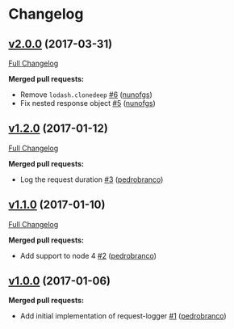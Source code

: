 # Changelog

## [v2.0.0](https://github.com/uphold/request-logger/tree/v2.0.0) (2017-03-31)
[Full Changelog](https://github.com/uphold/request-logger/compare/v1.2.0...v2.0.0)

**Merged pull requests:**

- Remove `lodash.clonedeep` [\#6](https://github.com/uphold/request-logger/pull/6) ([nunofgs](https://github.com/nunofgs))
- Fix nested response object [\#5](https://github.com/uphold/request-logger/pull/5) ([nunofgs](https://github.com/nunofgs))

## [v1.2.0](https://github.com/uphold/request-logger/tree/v1.2.0) (2017-01-12)
[Full Changelog](https://github.com/uphold/request-logger/compare/v1.1.0...v1.2.0)

**Merged pull requests:**

- Log the request duration [\#3](https://github.com/uphold/request-logger/pull/3) ([pedrobranco](https://github.com/pedrobranco))

## [v1.1.0](https://github.com/uphold/request-logger/tree/v1.1.0) (2017-01-10)
[Full Changelog](https://github.com/uphold/request-logger/compare/v1.0.0...v1.1.0)

**Merged pull requests:**

- Add support to node 4 [\#2](https://github.com/uphold/request-logger/pull/2) ([pedrobranco](https://github.com/pedrobranco))

## [v1.0.0](https://github.com/uphold/request-logger/tree/v1.0.0) (2017-01-06)
**Merged pull requests:**

- Add initial implementation of request-logger [\#1](https://github.com/uphold/request-logger/pull/1) ([pedrobranco](https://github.com/pedrobranco))
